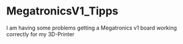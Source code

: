 # MegatronicsV1_Tipps
I am having some problems getting a Megatronics v1 board working correctly for my 3D-Printer

